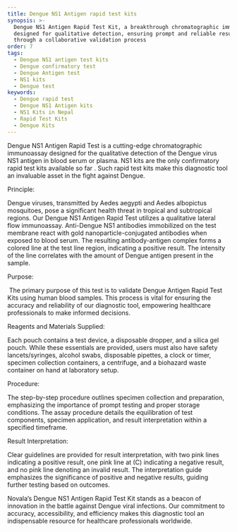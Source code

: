 ```yaml
---
title: Dengue NS1 Antigen rapid test kits
synopsis: >-
  Dengue NS1 Antigen Rapid Test Kit, a breakthrough chromatographic immunoassay
  designed for qualitative detection, ensuring prompt and reliable results
  through a collaborative validation process
order: 7
tags:
  - Dengue NS1 antigen test kits
  - Dengue confirmatory test
  - Dengue Antigen test
  - NS1 kits
  - Dengue test
keywords:
  - Dengue rapid test
  - Dengue NS1 Antigen kits
  - NS1 Kits in Nepal
  - Rapid Test Kits
  - Dengue Kits
---
```


Dengue NS1 Antigen Rapid Test is a cutting-edge chromatographic immunoassay designed for the qualitative detection of the Dengue virus NS1 antigen in blood serum or plasma. NS1 kits are the only confirmatory rapid test kits available so far . Such rapid test kits make this diagnostic tool an invaluable asset in the fight against Dengue.

Principle:

Dengue viruses, transmitted by Aedes aegypti and Aedes albopictus mosquitoes, pose a significant health threat in tropical and subtropical regions. Our Dengue NS1 Antigen Rapid Test utilizes a qualitative lateral flow immunoassay. Anti-Dengue NS1 antibodies immobilized on the test membrane react with gold nanoparticle-conjugated antibodies when exposed to
blood serum. The resulting antibody-antigen complex forms a colored line at the test line region, indicating a positive result. The intensity of the line correlates with the amount of Dengue antigen present in the sample.

Purpose:

 The primary purpose of this test is to validate Dengue Antigen Rapid Test Kits using human blood samples. This process is vital for ensuring the accuracy and reliability of our diagnostic tool, empowering healthcare professionals to make informed
decisions.

Reagents and Materials Supplied:

Each pouch contains a test device, a disposable dropper, and a silica gel pouch. While these essentials are provided, users must also have safety lancets/syringes, alcohol swabs, disposable pipettes, a clock or timer, specimen collection containers, a centrifuge, and a biohazard waste container on hand at laboratory setup.

Procedure:

The step-by-step procedure outlines specimen collection and preparation, emphasizing the importance of prompt testing and proper storage conditions. The assay procedure details the equilibration of test components, specimen application, and result interpretation within a specified timeframe.

Result Interpretation:

Clear guidelines are provided for result interpretation, with two pink lines indicating a positive result, one pink line at (C)
indicating a negative result, and no pink line denoting an invalid result. The interpretation guide emphasizes the significance of positive and negative results, guiding further testing based on outcomes.

Novala’s Dengue NS1 Antigen Rapid Test Kit stands as a beacon of innovation in the battle against Dengue viral infections. Our commitment to accuracy, accessibility, and efficiency makes this diagnostic tool an indispensable resource for healthcare professionals worldwide.
